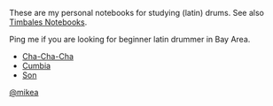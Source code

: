 These are my personal notebooks for studying (latin) drums.
See also [Timbales Notebooks](https://mikea.github.io/timbales/).

Ping me if you are looking for beginner latin drummer in Bay Area.

- [Cha-Cha-Cha](pdf/cha-cha-cha.pdf)
- [Cumbia](pdf/cumbia.pdf)
- [Son](pdf/son.pdf)

[@mikea](https://github.com/mikea)